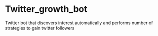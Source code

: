 # Twitter_growth_bot
Twitter bot that discovers interest automatically and performs number of strategies to gain twitter followers
